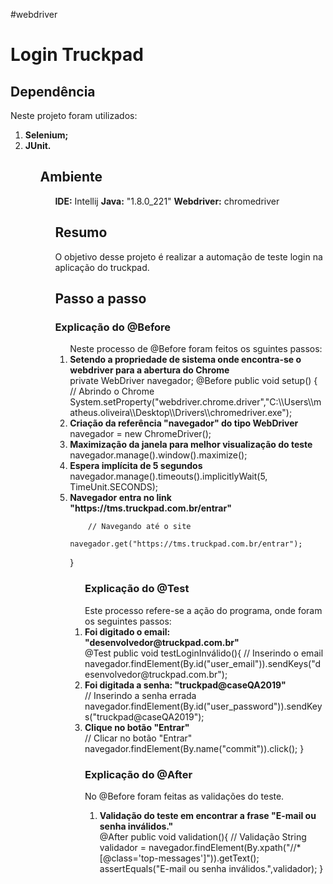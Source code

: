 #webdriver
<h1>Login Truckpad</h1>
<h2> Dependência</h2>
Neste projeto foram utilizados:
<ol>
<li><b> Selenium;</b></li>
<li><b> JUnit.</b></li>
<ol>
 
<h2>Ambiente</h2>
<ol>
<b>IDE:</b> Intellij
<b>Java:</b> "1.8.0_221"
<b>Webdriver:</b> chromedriver  

<h2>Resumo</h2>
O objetivo desse projeto é realizar a automação de teste login na aplicação do truckpad.

<h2>Passo a passo</h2>
<h3>Explicação do @Before</h3>
<ol>
Neste processo de @Before foram feitos os sguintes passos:
<li><b> Setendo a propriedade de sistema onde encontra-se o webdriver para a abertura do Chrome</b></li>
 private WebDriver navegador;
    @Before
    public void setup() {
        // Abrindo o Chrome
            System.setProperty("webdriver.chrome.driver","C:\\Users\\matheus.oliveira\\Desktop\\Drivers\\chromedriver.exe");
<li><b> Criação da referência "navegador" do tipo WebDriver</b></li> 
    navegador = new ChromeDriver();
<li><b> Maximização da janela para melhor visualização do teste</b></li>
     navegador.manage().window().maximize();
<li><b> Espera implícita de 5 segundos</b></li>
     navegador.manage().timeouts().implicitlyWait(5, TimeUnit.SECONDS);
<li><b> Navegador entra no link "https://tms.truckpad.com.br/entrar"</b></li>
            
        // Navegando até o site
            navegador.get("https://tms.truckpad.com.br/entrar");

}
<ol>
 
            
           


<h3>Explicação do @Test</h3>
Este processo refere-se a ação do programa, onde foram os seguintes passos:
<li> <b>Foi digitado o email: "desenvolvedor@truckpad.com.br"</b></li> 
 @Test
    public void testLoginInválido(){
        // Inserindo o email
        navegador.findElement(By.id("user_email")).sendKeys("desenvolvedor@truckpad.com.br");

<li><b> Foi digitada a senha: "truckpad@caseQA2019"</b></li>
// Inserindo a senha errada
        navegador.findElement(By.id("user_password")).sendKeys("truckpad@caseQA2019");
<li><b> Clique no botão "Entrar"</b></li>
        // Clicar no botão "Entrar"
        navegador.findElement(By.name("commit")).click();
    }

<h3>Explicação do @After</h3>
No @Before foram feitas as validações do teste.
<ol>
<li><b> Validação do teste em encontrar a frase "E-mail ou senha inválidos."</b></li>
   @After
    public void validation(){
        // Validação
        String validador = navegador.findElement(By.xpath("//*[@class='top-messages']")).getText();
        assertEquals("E-mail ou senha inválidos.",validador);
    }



